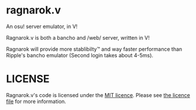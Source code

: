 # ragnarok.v
An osu! server emulator, in V!

Ragnarok.v is both a bancho and /web/ server, written in V!

Ragnarok will provide more stablibilty™️ and way faster performance than Ripple's bancho emulator (Second login takes about 4-5ms).

# LICENSE
Ragnarok.v's code is licensed under the [MIT licence](https://opensource.org/licenses/MIT). Please see [the licence file](https://github.com/barrack-obama/ragnarok.v/blob/main/LICENSE) for more information.
